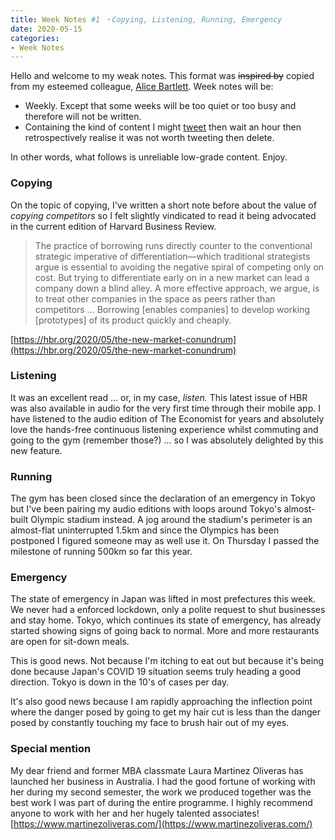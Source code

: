 ```yaml
---
title: Week Notes #1 ・Copying, Listening, Running, Emergency
date: 2020-05-15
categories:
- Week Notes
---
```


Hello and welcome to my weak notes. This format was ~~inspired by~~ copied from my esteemed colleague, [Alice Bartlett](https://alicebartlett.co.uk/blog/weaknotes). Week notes will be:

- Weekly. Except that some weeks will be too quiet or too busy and therefore will not be written.
- Containing the kind of content I might [tweet](https://twitter.com/andrewsmatt) then wait an hour then retrospectively realise it was not worth tweeting then delete.

In other words, what follows is unreliable low-grade content. Enjoy.

### **Copying**

On the topic of copying, I've written a short note before about the value of *copying competitors* so I felt slightly vindicated to read it being advocated in the current edition of Harvard Business Review.

> The practice of borrowing runs directly counter to the conventional strategic imperative of differentiation—which traditional strategists argue is essential to avoiding the negative spiral of competing only on cost. But trying to differentiate early on in a new market can lead a company down a blind alley. A more effective approach, we argue, is to treat other companies in the space as peers rather than competitors … Borrowing [enables companies] to develop working [prototypes] of its product quickly and cheaply.

[https://hbr.org/2020/05/the-new-market-conundrum](https://hbr.org/2020/05/the-new-market-conundrum)

### **Listening**

It was an excellent read … or, in my case, *listen.* This latest issue of HBR was also available in audio for the very first time through their mobile app. I have listened to the audio edition of The Economist for years and absolutely love the hands-free continuous listening experience whilst commuting and going to the gym (remember those?) … so I was absolutely delighted by this  new feature.

### **Running**

The gym has been closed since the declaration of an emergency in Tokyo but I've been pairing my audio editions with loops around Tokyo's almost-built Olympic stadium instead. A jog around the stadium's perimeter is an almost-flat uninterrupted 1.5km and since the Olympics has been postponed I figured someone may as well use it. On Thursday I passed the milestone of running 500km so far this year.

### **Emergency**

The state of emergency in Japan was lifted in most prefectures this week. We never had a enforced lockdown, only a polite request to shut businesses and stay home. Tokyo, which continues its state of emergency, has already started showing signs of going back to normal. More and more restaurants are open for sit-down meals.

This is good news. Not because I'm itching to eat out but because it's being done because Japan's COVID 19 situation seems truly heading a good direction. Tokyo is down in the 10's of cases per day.

It's also good news because I am rapidly approaching the inflection point where the danger posed by going to get my hair cut is less than the danger posed by constantly touching my face to brush hair out of my eyes.

### **Special mention**

My dear friend and former MBA classmate Laura Martinez Oliveras has launched her business in Australia. I had the good fortune of working with her during my second semester, the work we produced together was the best work I was part of during the entire programme. I highly recommend anyone to work with her and her hugely talented associates! [https://www.martinezoliveras.com/](https://www.martinezoliveras.com/)
